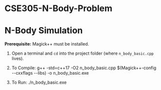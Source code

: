 # CSE305-N-Body-Problem

# N-Body Simulation

**Prerequisite:** Magick++ must be installed.

1. Open a terminal and `cd` into the project folder (where `n_body_basic.cpp` lives).

2. To Compile:
g++ -std=c++17 -O2 n_body_basic.cpp $(Magick++-config --cxxflags --libs) -o n_body_basic.exe


3. To Run:
./n_body_basic.exe
